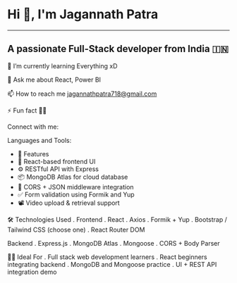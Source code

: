   # Hi 👋, I'm Jagannath Patra  
---

## A passionate Full-Stack developer from India 🇮🇳

🌱 I’m currently learning Everything xD

💬 Ask me about React, Power BI

📫 How to reach me jagannathpatra718@gmail.com

⚡ Fun fact 🧑‍💻

Connect with me:
  

Languages and Tools:
                      
-  🚀 Features
-  🧩 React-based frontend UI
-  ⚙️ RESTful API with Express
-  📦 MongoDB Atlas for cloud database
-  🔐 CORS + JSON middleware integration
-  ✅ Form validation using Formik and Yup
-  📽️ Video upload & retrieval support

🛠️ Technologies Used
.  Frontend
.  React
.  Axios
.  Formik + Yup
.  Bootstrap / Tailwind CSS (choose one)
.  React Router DOM


Backend
.  Express.js
.  MongoDB Atlas
.  Mongoose
.  CORS + Body Parser


🧑‍🎓 Ideal For
.  Full stack web development learners
.  React beginners integrating backend
.  MongoDB and Mongoose practice
.  UI + REST API integration demo


<!--
**Jagannath741/Jagannath741** is a ✨ _special_ ✨ repository because its `README.md` (this file) appears on your GitHub profile.

Here are some ideas to get you started:

- 🔭 I’m currently working on ...
- 🌱 I’m currently learning ...
- 👯 I’m looking to collaborate on ...
- 🤔 I’m looking for help with ...
- 💬 Ask me about ...
- 📫 How to reach me: ...
- 😄 Pronouns: ...
- ⚡ Fun fact: ...
-->

